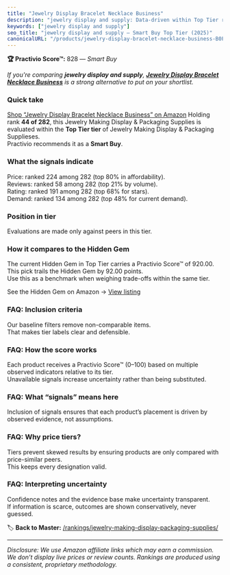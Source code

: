 ```yaml
---
title: "Jewelry Display Bracelet Necklace Business"
description: "jewelry display and supply: Data-driven within Top Tier ranking using the Practivio Score™. Positioned by quality, value, demand, findability, momentum."
keywords: ["jewelry display and supply"]
seo_title: "jewelry display and supply — Smart Buy Top Tier (2025)"
canonicalURL: "/products/jewelry-display-bracelet-necklace-business-B0FFGRFQZ1/"
---
```


**🏆 Practivio Score™:** 828 — _Smart Buy_


*If you're comparing **jewelry display and supply**, **[Jewelry Display Bracelet Necklace Business](https://www.amazon.com/dp/B0FFGRFQZ1?tag=practivio-20)** is a strong alternative to put on your shortlist.*
### Quick take
[Shop “Jewelry Display Bracelet Necklace Business” on Amazon](https://www.amazon.com/dp/B0FFGRFQZ1?tag=practivio-20)
Holding rank **44 of 282**, this Jewelry Making Display & Packaging Supplies is evaluated within the **Top Tier tier** of Jewelry Making Display & Packaging Supplieses.  
Practivio recommends it as a **Smart Buy**.

### What the signals indicate
Price: ranked 224 among 282 (top 80% in affordability).  
Reviews: ranked 58 among 282 (top 21% by volume).  
Rating: ranked 191 among 282 (top 68% for stars).  
Demand: ranked 134 among 282 (top 48% for current demand).

### Position in tier
Evaluations are made only against peers in this tier.

### How it compares to the Hidden Gem
The current Hidden Gem in Top Tier carries a Practivio Score™ of 920.00.  
This pick trails the Hidden Gem by 92.00 points.  
Use this as a benchmark when weighing trade-offs within the same tier.  

See the Hidden Gem on Amazon → [View listing](https://www.amazon.com/dp/B0987Z9PW7?tag=practivio-20)

### FAQ: Inclusion criteria
Our baseline filters remove non-comparable items.  
That makes tier labels clear and defensible.

### FAQ: How the score works
Each product receives a Practivio Score™ (0–100) based on multiple observed indicators relative to its tier.  
Unavailable signals increase uncertainty rather than being substituted.

### FAQ: What “signals” means here
Inclusion of signals ensures that each product’s placement is driven by observed evidence, not assumptions.

### FAQ: Why price tiers?
Tiers prevent skewed results by ensuring products are only compared with price-similar peers.  
This keeps every designation valid.

### FAQ: Interpreting uncertainty
Confidence notes and the evidence base make uncertainty transparent.  
If information is scarce, outcomes are shown conservatively, never guessed.


🏷️ **Back to Master:** [/rankings/jewelry-making-display-packaging-supplies/](/rankings/jewelry-making-display-packaging-supplies/)

---
_Disclosure: We use Amazon affiliate links which may earn a commission. We don’t display live prices or review counts. Rankings are produced using a consistent, proprietary methodology._
